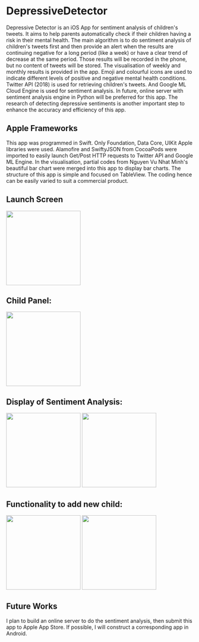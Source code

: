 # DepressiveDetector
Depressive Detector is an iOS App for sentiment analysis of children's tweets. It aims to help parents automatically check if their children having a risk in their mental health. The main algorithm is to do sentiment analysis of children's tweets first and then provide an alert when the results are continuing negative for a long period (like a week) or have a clear trend of decrease at the same period. Those results will be recorded in the phone, but no content of tweets will be stored. The visualisation of weekly and monthly results is provided in the app. Emoji and colourful icons are used to indicate different levels of positive and negative mental health conditions. Twitter API (2018) is used for retrieving children's tweets. And Google ML Cloud Engine is used for sentiment analysis.  In future, online server with sentiment analysis engine in Python will be preferred for this app. The research of detecting depressive sentiments is another important step to enhance the accuracy and efficiency of this app.

## Apple Frameworks
This app was programmed in Swift. Only Foundation, Data Core, UIKit Apple libraries were used. Alamofire and SwiftyJSON from CocoaPods were imported to easily launch Get/Post HTTP requests to Twitter API and Google ML Engine. In the visualisation, partial codes from Nguyen Vu Nhat Minh's beautiful bar chart were merged into this app to display bar charts. The structure of this app is simple and focused on TableView. The coding hence can be easily varied to suit a commercial product.

## Launch Screen
<img src="https://cdn.rawgit.com/nezha3/DepressiveDetector/master/image/launch.png" width="200">

## Child Panel:
<img src="https://cdn.rawgit.com/nezha3/DepressiveDetector/master/image/childpanel.png" width="200">


## Display of Sentiment Analysis:
<img src="https://cdn.rawgit.com/nezha3/DepressiveDetector/master/image/mood1.png" width="200">
<img src="https://cdn.rawgit.com/nezha3/DepressiveDetector/master/image/mood2.png" width="200">


## Functionality to add new child:
<img src="https://cdn.rawgit.com/nezha3/DepressiveDetector/master/image/addnewchild1.png" width="200">
<img src="https://cdn.rawgit.com/nezha3/DepressiveDetector/master/image/addnewchild2.png" width="200">


## Future Works
I plan to build an online server to do the sentiment analysis, then submit this app to Apple App Store. If possible, I will construct a corresponding app in Android.
